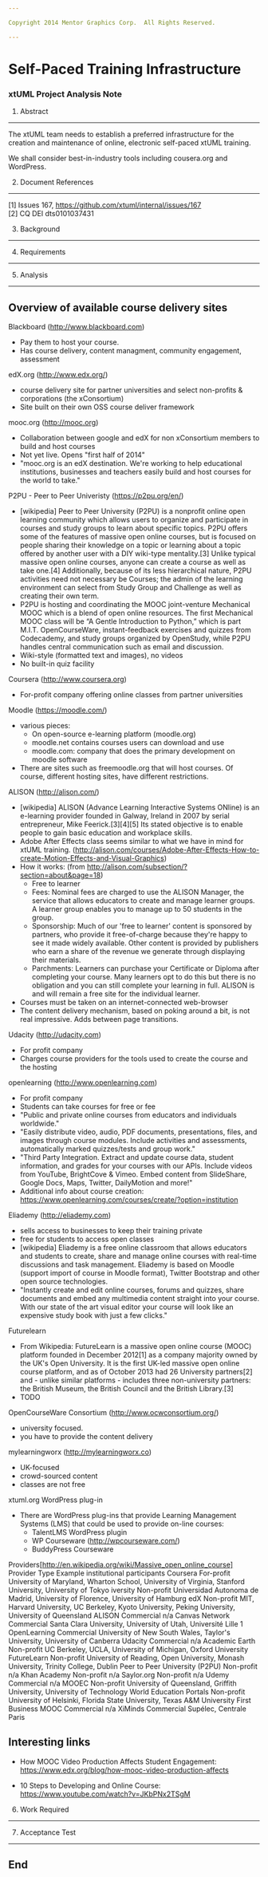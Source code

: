 ```yaml
---

Copyright 2014 Mentor Graphics Corp.  All Rights Reserved.

---
```


# Self-Paced Training Infrastructure
### xtUML Project Analysis Note



1. Abstract
-----------
The xtUML team needs to establish a preferred infrastructure for the creation 
and maintenance of online, electronic self-paced xtUML training.  

We shall consider best-in-industry tools including cousera.org and WordPress.  

2. Document References
----------------------
[1] Issues 167, https://github.com/xtuml/internal/issues/167    
[2] CQ DEI dts0101037431

3. Background
-------------

4. Requirements
---------------

5. Analysis
-----------
Overview of available course delivery sites
----------------------------------------------

Blackboard (http://www.blackboard.com)
  - Pay them to host your course.
  - Has course delivery, content managment, community engagement, assessment
  
edX.org (http://www.edx.org/)
  - course delivery site for partner universities and select non-profits & corporations (the xConsortium)
  - Site built on their own OSS course deliver framework
  
mooc.org (http://mooc.org)
  - Collaboration between google and edX for non xConsortium members to build and host courses
  - Not yet live.  Opens "first half of 2014"
  - "mooc.org is an edX destination. We're working to help educational institutions, 
  businesses and teachers easily build and host courses for the world to take."
  
P2PU - Peer to Peer Univeristy (https://p2pu.org/en/)
  - [wikipedia] Peer to Peer University (P2PU) is a nonprofit online open learning community which allows 
  users to organize and participate in courses and study groups to learn about specific topics.  P2PU offers 
  some of the features of massive open online courses, but is focused on people sharing their knowledge on a 
  topic or learning about a topic offered by another user with a DIY wiki-type mentality.[3] Unlike typical 
  massive open online courses, anyone can create a course as well as take one.[4] Additionally, because of 
  its less hierarchical nature, P2PU activities need not necessary be Courses; the admin of the learning 
  environment can select from Study Group and Challenge as well as creating their own term.
  - P2PU is hosting and coordinating the MOOC joint-venture Mechanical MOOC which is a blend of open online 
  resources. The first Mechanical MOOC class will be “A Gentle Introduction to Python,” which is part M.I.T. 
  OpenCourseWare, instant-feedback exercises and quizzes from Codecademy, and study groups organized by 
  OpenStudy, while P2PU handles central communication such as email and discussion.
  - Wiki-style (formatted text and images), no videos
  - No built-in quiz facility
  
Coursera (http://www.coursera.org)
  - For-profit company offering online classes from partner universities
  
Moodle (https://moodle.com/)
  - various pieces:
    - On open-source e-learning platform (moodle.org)
    - moodle.net contains courses users can download and use
    - moodle.com: company that does the primary development on moodle software
  - There are sites such as freemoodle.org that will host courses.  Of course, different hosting sites, have
  different restrictions.
  
ALISON (http://alison.com/)
  - [wikipedia] ALISON (Advance Learning Interactive Systems ONline) is an e-learning provider founded in 
  Galway, Ireland in 2007 by serial entrepreneur, Mike Feerick.[3][4][5] Its stated objective is to enable 
  people to gain basic education and workplace skills.
  - Adobe After Effects class seems similar to what we have in mind for xtUML training. (http://alison.com/courses/Adobe-After-Effects-How-to-create-Motion-Effects-and-Visual-Graphics)
  - How it works: (from http://alison.com/subsection/?section=about&page=18)
    - Free to learner
    - Fees: Nominal fees are charged to use the ALISON Manager, the service that allows educators to create 
    and manage learner groups. A learner group enables you to manage up to 50 students in the group.
    - Sponsorship: Much of our 'free to learner' content is sponsored by partners, who provide it free-of-charge 
    because they're happy to see it made widely available. Other content is provided by publishers who earn a 
    share of the revenue we generate through displaying their materials.
    - Parchments: Learners can purchase your Certificate or Diploma after completing your course. Many learners 
    opt to do this but there is no obligation and you can still complete your learning in full. ALISON is and 
    will remain a free site for the individual learner.
  - Courses must be taken on an internet-connected web-browser
  - The content delivery mechanism, based on poking around a bit, is not real impressive.  Adds between page transitions.
  
Udacity (http://udacity.com)
  - For profit company 
  - Charges course providers for the tools used to create the course and the hosting
  
openlearning (http://www.openlearning.com)
  - For profit company
  - Students can take courses for free or fee
  - "Public and private online courses from educators and individuals worldwide."
  - "Easily distribute video, audio, PDF documents, presentations, files, and images through course 
  modules. Include activities and assessments, automatically marked quizzes/tests and group work."
  - "Third Party Integration.  Extract and update course data, student information, and grades for your 
  courses with our APIs.  Include videos from YouTube, BrightCove & Vimeo.  Embed content from SlideShare, 
  Google Docs, Maps, Twitter, DailyMotion and more!"
  - Additional info about course creation: https://www.openlearning.com/courses/create/?option=institution

Eliademy (http://eliademy.com)
  - sells access to businesses to keep their training private
  - free for students to access open classes
  - [wikipedia] Eliademy is a free online classroom that allows educators and students to create, 
  share and manage online courses with real-time discussions and task management. Eliademy is based on 
  Moodle (support import of course in Moodle format), Twitter Bootstrap and other open source technologies.
  - "Instantly create and edit online courses, forums and quizzes, share documents and embed any multimedia content straight into your course. With our state of the art visual editor your course will look like an expensive study book with just a few clicks."
  
Futurelearn
  - From Wikipedia: FutureLearn is a massive open online course (MOOC) platform founded in December 2012[1] as a company majority owned by the UK's Open University. It is the first UK-led massive open online course platform, and as of October 2013 had 26 University partners[2] and - unlike similar platforms - includes three non-university partners: the British Museum, the British Council and the British Library.[3]
  - TODO
  
OpenCourseWare Consortium (http://www.ocwconsortium.org/)
  - university focused.  
  - you have to provide the content delivery
  
mylearningworx (http://mylearningworx.co)
  - UK-focused
  - crowd-sourced content
  - classes are not free
  
xtuml.org WordPress plug-in
  - There are WordPress plug-ins that provide Learning Management Systems (LMS) that could be used to provide on-line courses:
    - TalentLMS WordPress plugin
    - WP Courseware (http://wpcourseware.com/)
    - BuddyPress Courseware
    

Providers[http://en.wikipedia.org/wiki/Massive_open_online_course]
Provider    Type        Example institutional participants
Coursera    For-profit  University of Maryland, Wharton School, University of Virginia, Stanford University,
                        University of Tokyo
iversity    Non-profit  Universidad Autonoma de Madrid, University of Florence, University of Hamburg
edX         Non-profit  MIT, Harvard University, UC Berkeley, Kyoto University, Peking University, University of Queensland
ALISON      Commercial  n/a
Canvas Network  Commercial  Santa Clara University, University of Utah, Université Lille 1
OpenLearning    Commercial  University of New South Wales, Taylor's University, University of Canberra
Udacity     Commercial  n/a
Academic Earth  Non-profit  UC Berkeley, UCLA, University of Michigan, Oxford University
FutureLearn     Non-profit  University of Reading, Open University, Monash University, Trinity College, Dublin
Peer to Peer University (P2PU) Non-profit   n/a
Khan Academy    Non-profit  n/a
Saylor.org      Non-profit  n/a
Udemy      Commercial   n/a
MOOEC      Non-profit   University of Queensland, Griffith University, University of Technology
World Education Portals Non-profit  University of Helsinki, Florida State University, Texas A&M University
First Business MOOC    Commercial   n/a
XiMinds    Commercial   Supélec, Centrale Paris

Interesting links
------------------
- How MOOC Video Production Affects Student Engagement: https://www.edx.org/blog/how-mooc-video-production-affects

- 10 Steps to Developing and Online Course: https://www.youtube.com/watch?v=JKbPNx2TSgM

6. Work Required
----------------

7. Acceptance Test
------------------

End
---

